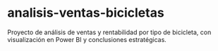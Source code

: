 # analisis-ventas-bicicletas
Proyecto de análisis de ventas y rentabilidad por tipo de bicicleta, con visualización en Power BI y conclusiones estratégicas.
